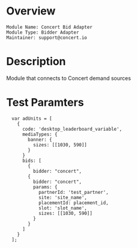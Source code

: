 # Overview

```
Module Name: Concert Bid Adapter
Module Type: Bidder Adapter
Maintainer: support@concert.io
```

# Description

Module that connects to Concert demand sources

# Test Paramters
```
  var adUnits = [
    {
      code: 'desktop_leaderboard_variable',
      mediaTypes: {
        banner: {
          sizes: [[1030, 590]]
        }
      }
      bids: [
        {
          bidder: "concert",
        {
          bidder: "concert",
          params: {
            partnerId: 'test_partner',
            site: 'site_name',
            placementId: placement_id,
            slot: 'slot_name',
            sizes: [[1030, 590]]
          }
        }
      ]
    }
  ];
```
